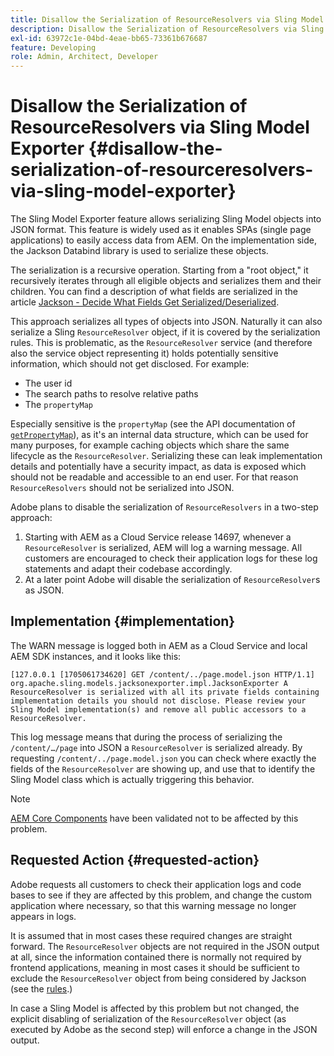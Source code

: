 ```yaml
---
title: Disallow the Serialization of ResourceResolvers via Sling Model Exporter
description: Disallow the Serialization of ResourceResolvers via Sling Model Exporter
exl-id: 63972c1e-04bd-4eae-bb65-73361b676687
feature: Developing
role: Admin, Architect, Developer
---
```

# Disallow the Serialization of ResourceResolvers via Sling Model Exporter {#disallow-the-serialization-of-resourceresolvers-via-sling-model-exporter}

The Sling Model Exporter feature allows serializing Sling Model objects into JSON format. This feature is widely used as it enables SPAs (single page applications) to easily access data from AEM. On the implementation side, the Jackson Databind library is used to serialize these objects.

The serialization is a recursive operation. Starting from a "root object," it recursively iterates through all eligible objects and serializes them and their children. You can find a description of what fields are serialized in the article [Jackson - Decide What Fields Get Serialized/Deserialized](https://www.baeldung.com/jackson-field-serializable-deserializable-or-not).

This approach serializes all types of objects into JSON. Naturally it can also serialize a Sling `ResourceResolver` object, if it is covered by the serialization rules. This is problematic, as the `ResourceResolver` service (and therefore also the service object representing it) holds potentially sensitive information, which should not get disclosed. For example:

* The user id
* The search paths to resolve relative paths
* The `propertyMap`

Especially sensitive is the `propertyMap` (see the API documentation of [`getPropertyMap`](https://sling.apache.org/apidocs/sling12/org/apache/sling/api/resource/ResourceResolver.html#getPropertyMap--)), as it's an internal data structure, which can be used for many purposes, for example caching objects which share the same lifecycle as the `ResourceResolver`. Serializing these can leak implementation details and potentially have a security impact, as data is exposed which should not be readable and accessible to an end user. For that reason `ResourceResolvers` should not be serialized into JSON.

Adobe plans to disable the serialization of `ResourceResolvers` in a two-step approach:

1. Starting with AEM as a Cloud Service release 14697, whenever a `ResourceResolver` is serialized, AEM will log a warning message. All customers are encouraged to check their application logs for these log statements and adapt their codebase accordingly.
1. At a later point Adobe will disable the serialization of `ResourceResolver`s as JSON.

## Implementation {#implementation}

The WARN message is logged both in AEM as a Cloud Service and local AEM SDK instances, and it looks like this:

```text
[127.0.0.1 [1705061734620] GET /content/../page.model.json HTTP/1.1] org.apache.sling.models.jacksonexporter.impl.JacksonExporter A ResourceResolver is serialized with all its private fields containing implementation details you should not disclose. Please review your Sling Model implementation(s) and remove all public accessors to a ResourceResolver.
```

This log message means that during the process of serializing the `/content/…/page` into JSON a `ResourceResolver` is serialized already. By requesting `/content/../page.model.json` you can check where exactly the fields of the `ResourceResolver` are showing up, and use that to identify the Sling Model class which is actually triggering this behavior.


>[!NOTE] 
>
>[AEM Core Components](https://experienceleague.adobe.com/en/docs/experience-manager-core-components/using/introduction) have been validated not to be affected by this problem.

## Requested Action {#requested-action}

Adobe requests all customers to check their application logs and code bases to see if they are affected by this problem, and change the custom application where necessary, so that this warning message no longer appears in logs.

It is assumed that in most cases these required changes are straight forward. The `ResourceResolver` objects are not required in the JSON output at all, since the information contained there is normally not required by frontend applications, meaning in most cases it should be sufficient to exclude the `ResourceResolver` object from being considered by Jackson (see the [rules](https://www.baeldung.com/jackson-field-serializable-deserializable-or-not).)

In case a Sling Model is affected by this problem but not changed, the explicit disabling of serialization of the `ResourceResolver` object (as executed by Adobe as the second step) will enforce a change in the JSON output.
